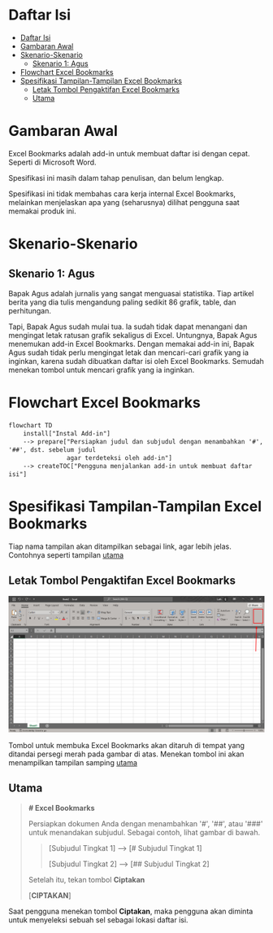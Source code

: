 # Daftar Isi

- [Daftar Isi](#daftar-isi)
- [Gambaran Awal](#gambaran-awal)
- [Skenario-Skenario](#skenario-skenario)
  - [Skenario 1: Agus](#skenario-1-agus)
- [Flowchart Excel Bookmarks](#flowchart-excel-bookmarks)
- [Spesifikasi Tampilan-Tampilan Excel Bookmarks](#spesifikasi-tampilan-tampilan-excel-bookmarks)
  - [Letak Tombol Pengaktifan Excel Bookmarks](#letak-tombol-pengaktifan-excel-bookmarks)
  - [Utama](#utama)

# Gambaran Awal

Excel Bookmarks adalah add-in untuk membuat daftar isi dengan cepat. Seperti di Microsoft Word.

Spesifikasi ini masih dalam tahap penulisan, dan belum lengkap.

Spesifikasi ini tidak membahas cara kerja internal Excel Bookmarks, melainkan menjelaskan apa yang (seharusnya) dilihat pengguna saat memakai produk ini.

# Skenario-Skenario

## Skenario 1: Agus

Bapak Agus adalah jurnalis yang sangat menguasai statistika. Tiap artikel berita yang dia tulis mengandung paling sedikit 86 grafik, table, dan perhitungan.

Tapi, Bapak Agus sudah mulai tua. Ia sudah tidak dapat menangani dan mengingat letak ratusan grafik sekaligus di Excel. Untungnya, Bapak Agus menemukan add-in Excel Bookmarks. Dengan memakai add-in ini, Bapak Agus sudah tidak perlu mengingat letak dan mencari-cari grafik yang ia inginkan, karena sudah dibuatkan daftar isi oleh Excel Bookmarks. Semudah menekan tombol untuk mencari grafik yang ia inginkan.

# Flowchart Excel Bookmarks

```mermaid
flowchart TD
    install["Instal Add-in"]
    --> prepare["Persiapkan judul dan subjudul dengan menambahkan '#', '##', dst. sebelum judul
                agar terdeteksi oleh add-in"]
    --> createTOC["Pengguna menjalankan add-in untuk membuat daftar isi"]
```

# Spesifikasi Tampilan-Tampilan Excel Bookmarks

Tiap nama tampilan akan ditampilkan sebagai link, agar lebih jelas. Contohnya seperti tampilan [utama](#utama)

## Letak Tombol Pengaktifan Excel Bookmarks

![Lokasi letak tombol untuk membuka halaman utama Excel Bookmarks](assets/images/activation-button-location.jpg)

Tombol untuk membuka Excel Bookmarks akan ditaruh di tempat yang ditandai persegi merah pada gambar di atas. Menekan tombol ini akan menampilkan tampilan samping [utama](#utama)

## Utama

> **\# Excel Bookmarks**
>
> Persiapkan dokumen Anda dengan menambahkan '#', '##', atau '###' untuk menandakan subjudul. Sebagai contoh, lihat gambar di bawah.
>
> > [Subjudul Tingkat 1] --> [# Subjudul Tingkat 1]
> >
> > [Subjudul Tingkat 2] --> [## Subjudul Tingkat 2]
>
> Setelah itu, tekan tombol **Ciptakan**
>
> [**CIPTAKAN**]

Saat pengguna menekan tombol **Ciptakan**, maka pengguna akan diminta untuk menyeleksi sebuah sel sebagai lokasi daftar isi.

